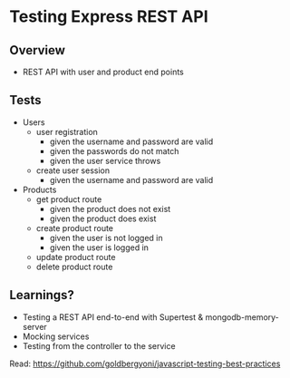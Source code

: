 # Testing Express REST API
## Overview
- REST API with user and product end points

## Tests
- Users
  - user registration
    - given the username and password are valid
    - given the passwords do not match
    - given the user service throws
  - create user session
    - given the username and password are valid
- Products
  - get product route
    - given the product does not exist
    - given the product does exist
  - create product route
    - given the user is not logged in
    - given the user is logged in
  - update product route
  - delete product route



## Learnings?
* Testing a REST API end-to-end with Supertest & mongodb-memory-server
* Mocking services
* Testing from the controller to the service


Read: https://github.com/goldbergyoni/javascript-testing-best-practices
